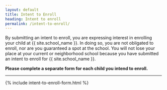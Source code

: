 ```yaml
---
layout: default
title: Intent to Enroll
heading: Intent to enroll
permalink: /intent-to-enroll/
---
```


<p>By submitting an intent to enroll, you are expressing interest in enrolling your child at {{ site.school_name }}. In doing so, you are not obligated to enroll, nor are you guaranteed a spot at the school. You will not lose your place at your current or neighborhood school because you have submitted an intent to enroll for {{ site.school_name }}.</p>

<p><strong>Please complete a separate form for each child you intend to enroll.</strong></p>

<hr>

{% include intent-to-enroll-form.html %}
